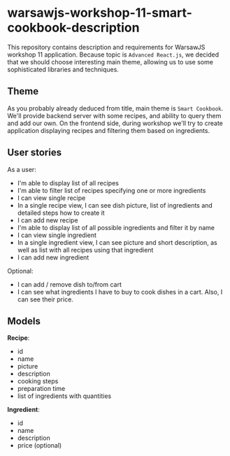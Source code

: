 # warsawjs-workshop-11-smart-cookbook-description
This repository contains description and requirements for WarsawJS workshop 11 application. Because topic is `Advanced React.js`, we decided that we should choose interesting main theme, allowing us to use some sophisticated libraries and techniques. 

## Theme
As you probably already deduced from title, main theme is `Smart Cookbook`. We'll provide backend server with some recipes, and ability to query them and add our own. On the frontend side, during workshop we'll try to create application displaying recipes and filtering them based on ingredients. 


## User stories
As a user:
* I'm able to display list of all recipes
* I'm able to filter list of recipes specifying one or more ingredients
* I can view single recipe
* In a single recipe view, I can see dish picture, list of ingredients and detailed steps how to create it
* I can add new recipe
* I'm able to display list of all possible ingredients and filter it by name
* I can view single ingredient
* In a single ingredient view, I can see picture and short description, as well as list with all recipes using that ingredient
* I can add new ingredient

Optional:
* I can add / remove dish to/from cart
* I can see what ingredients I have to buy to cook dishes in a cart. Also, I can see their price.

## Models
**Recipe**:
- id
- name
- picture
- description
- cooking steps
- preparation time
- list of ingredients with quantities

**Ingredient**:
- id
- name
- description
- price (optional)


